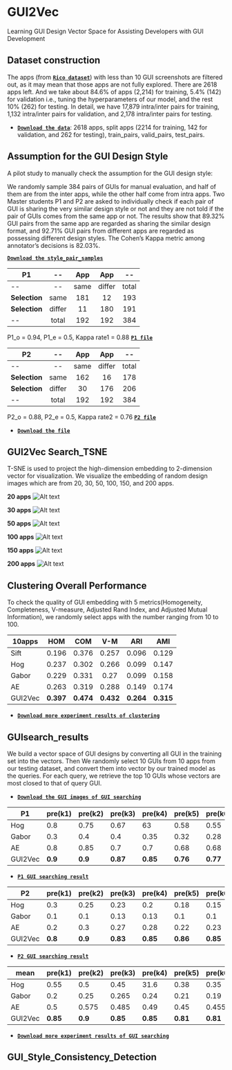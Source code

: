 
# GUI2Vec

Learning GUI Design Vector Space for Assisting Developers with GUI Development

## Dataset construction

The apps (from **[`Rico dataset`](http://interactionmining.org/rico)**) with less than 10 GUI screenshots are filtered out, as it may mean that those apps are not fully explored. There are 2618 apps left. And we take about 84.6% of apps (2,214) for training, 5.4% (142) for validation i.e., tuning the hyperparameters of our model, and the rest 10% (262) for testing. In detail, we have 17,879 intra/inter pairs for training, 1,132 intra/inter pairs for validation, and 2,178 intra/inter pairs for testing. 

*   **[`Download the data`](https://drive.google.com/open?id=1sBUPegjqehcaqFCXT0vgRnjD-Keg4bdm)**:
    2618 apps, split apps (2214 for training, 142 for validation, and 262 for testing), train_pairs, valid_pairs, test_pairs.


## Assumption for the GUI Design Style

A pilot study to manually check the assumption for the GUI design style:

We randomly sample 384 pairs of GUIs for manual evaluation, and half of them are from the inter apps, while the other half come from intra apps. Two Master students P1 and P2 are asked to individually check if each pair of GUI is sharing the very similar design style or not and they are not told if the pair of GUIs comes from the same app or not. The results show that 89.32% GUI pairs from the same app are regarded as sharing the similar design format, and 92.71% GUI pairs from different apps are regarded as possessing different design styles. The Cohen’s Kappa metric among annotator’s decisions is 82.03%.

**[`Download the style_pair_samples`](https://drive.google.com/open?id=1jKI62P1INAqhx3gX3qNcdrivqfWtCNeK)**


P1           | --       | App    |App   |--
----------   | :------: | :----: |:----:|:---:
--           | --       | same   |differ|total
**Selection**| same     | 181    |12    |193  
**Selection**| differ   | 11     |180   |191  
--           | total    | 192    |192   |384  

P1_o = 0.94, P1_e = 0.5, Kappa rate1 = 0.88
**[`P1 file`](https://drive.google.com/open?id=1ljyvKYqZjoykpnru2fDMORg-ldB3Lhfl)**


P2           | --       | App    |App   |--
----------   | :------: | :----: |:----:|:---:
--           | --       | same   |differ|total
**Selection**| same     | 162    |16    |178  
**Selection**| differ   | 30     |176   |206  
--           | total    | 192    |192   |384  

P2_o = 0.88, P2_e = 0.5, Kappa rate2 = 0.76
**[`P2 file`](https://drive.google.com/open?id=1P3BghWyHmqw4sVDqoE8Kan2XyUMXcyMW)**

*   **[`Download the file`](https://drive.google.com/open?id=1zUfKUkhRJxQwrRB_VI6WUURwY1kTsS7q)**

## GUI2Vec Search_TSNE

T-SNE is used to project the high-dimension embedding to 2-dimension vector for visualization. We visualize the embedding of random design images which are from 20, 30, 50, 100, 150, and 200 apps.


**20 apps**
![Alt text](https://github.com/GUIDesignResearch/GUIDesignResearch/blob/master/III.B.2.GUI_Search_TSNE/20apps.png)

**30 apps**
![Alt text](https://github.com/GUIDesignResearch/GUIDesignResearch/blob/master/III.B.2.GUI_Search_TSNE/30apps.png)
    
**50 apps**
![Alt text](https://github.com/GUIDesignResearch/GUIDesignResearch/blob/master/III.B.2.GUI_Search_TSNE/50apps.png)
    
**100 apps**
![Alt text](https://github.com/GUIDesignResearch/GUIDesignResearch/blob/master/III.B.2.GUI_Search_TSNE/100apps.png)
    
**150 apps**
![Alt text](https://github.com/GUIDesignResearch/GUIDesignResearch/blob/master/III.B.2.GUI_Search_TSNE/150apps.png)
    
**200 apps**
![Alt text](https://github.com/GUIDesignResearch/GUIDesignResearch/blob/master/III.B.2.GUI_Search_TSNE/200apps.png)



## Clustering Overall Performance

To check the quality of GUI embedding with 5 metrics(Homogeneity, Completeness, V-measure, Adjusted Rand Index, and Adjusted Mutual Information), we randomly select apps with the number ranging from 10 to 100. 

10apps  |    HOM   |    COM   |   V-M    |    ARI    |    AMI  
------- | :------: | :------: | :------: | :------:  | :------:
Sift    | 0.196    | 0.376    | 0.257    | 0.096     | 0.129
Hog     | 0.237    | 0.302    | 0.266    | 0.099     | 0.147
Gabor   | 0.229    | 0.331    | 0.27     | 0.099     | 0.158
AE      | 0.263    | 0.319    | 0.288    | 0.149     | 0.174
GUI2Vec | **0.397**| **0.474**| **0.432**| **0.264** | **0.315**

*   **[`Download more experiment results of clustering`](https://drive.google.com/open?id=1BM9o5wtju2v6-DuuhGHL8YFKJleCFq5c)**


## GUIsearch_results

We build a vector space of GUI designs by converting all GUI in the training set into the vectors. Then We randomly select 10 GUIs from 10 apps from our testing dataset, and convert them into vector by our trained model as the queries. For each query, we retrieve the top 10 GUIs whose vectors are most closed to that of query GUI.

*   **[`Download the GUI images of GUI searching`](https://drive.google.com/open?id=1MQSWLb5UhAvP6woD-pL9xZr32VYnW8Ut)**


|P1     | pre(k1)| pre(k2)| pre(k3)| pre(k4)| pre(k5)| pre(k6)| pre(k7)| pre(k8)| pre(k9)| pre(k10)| map     |
|-------| -------| -------| -------| -------| -------| -------| -------| -------| -------| --------| ------  |
|Hog    | 0.8    | 0.75   | 0.67   | 63     | 0.58   | 0.55   | 0.53   | 0.51   | 0.49   | 0.49    | 0.556   |
|Gabor  | 0.3    | 0.4    | 0.4    | 0.35   | 0.32   | 0.28   | 0.27   | 0.25   | 0.24   | 0.24    | 0.364   |
|AE     | 0.8    | 0.85   | 0.7    | 0.7    | 0.68   | 0.68   | 0.63   | 0.61   | 0.59   | 0.59    | 0.35    |
|GUI2Vec|**0.9** |**0.9** |**0.87**|**0.85**|**0.76**|**0.77**|**0.8** |**0.78**|**0.77**|**0.76** |**0.588**|
*   **[`P1 GUI searching result`](https://drive.google.com/open?id=1b4nHoHqwRzkylHM0OzBvZlCOUJ9m9ayb)**

| P2      | pre(k1) | pre(k2) | pre(k3) | pre(k4) | pre(k5) | pre(k6) | pre(k7) | pre(k8) | pre(k9) | pre(k10) | map     |
| ------- | ------- | ------- | ------- | ------- | ------- | ------- | ------- | ------- | ------- | -------- | ------  |
| Hog     | 0.3     | 0.25    | 0.23    | 0.2     | 0.18    | 0.15    | 0.17    | 0.19    | 0.19    | 0.19     | 0.162   |
| Gabor   | 0.1     | 0.1     | 0.13    | 0.13    | 0.1     | 0.1     | 0.09    | 0.8     | 0.07    | 0.06     | 0.093   |
| AE      | 0.2     | 0.3     | 0.27    | 0.28    | 0.22    | 0.23    | 0.23    | 0.24    | 0.22    | 0.22     | 0.158   |
| GUI2Vec |**0.8**  |**0.9**  |**0.83** |**0.85** |**0.86** |**0.85** |**0.83** |**0.83** |**0.79** |**0.8**   |**0.234**|

*   **[`P2 GUI searching result`](https://drive.google.com/open?id=1M_4kLkrOeJw1UViAANwQ2E4gHmtTAKNF)**

| mean    | pre(k1) | pre(k2) | pre(k3) | pre(k4) | pre(k5) | pre(k6) | pre(k7) | pre(k8) | pre(k9) | pre(k10) | map     |
| ------- | ------- | ------- | ------- | ------- | ------- | ------- | ------- | ------- | ------- | -------- | ------  |
| Hog     | 0.55    | 0.5     | 0.45    | 31.6    | 0.38    | 0.35    | 0.35    | 0.35    | 0.34    | 0.34     | 0.359   |
| Gabor   | 0.2     | 0.25    | 0.265   | 0.24    | 0.21    | 0.19    | 0.18    | 0.525   | 0.155   | 0.15     | 0.2285  |
| AE      | 0.5     | 0.575   | 0.485   | 0.49    | 0.45    | 0.455   | 0.43    | 0.425   | 0.405   | 0.405    | 0.254   |
| GUI2Vec |**0.85** |**0.9**  |**0.85** |**0.85** |**0.81** |**0.81** |**0.815**|**0.805**|**0.78** |**0.78**  |**0.411**|

*   **[`Download more experiment results of GUI searching`](https://drive.google.com/open?id=19sKgojM3KTAxZSq0YJMS6YxzO7arUquy)**

## GUI_Style_Consistency_Detection


